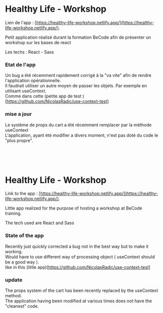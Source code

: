 # Healthy Life - Workshop

Lien de l'app : [https://healthy-life-workshop.netlify.app/](https://healthy-life-workshop.netlify.app/).

Petit application réalisé durant la formation BeCode afin de présenter un workshop sur les bases de react

Les techs : React - Sass

### Etat de l'app

Un bug a été récemment rapidement corrigé à la "va vite" afin de rendre l'application opérationnelle.<br >
Il faudrait utiliser un autre moyen de passer les objets. Par exemple en utilisant useContext.<br >
Comme dans cette (petite app de test )[https://github.com/NicolasRadic/use-context-test]<br>

### mise a jour

Le système de props du cart a été récemment remplacer par la méthode useContext<br>
L'application, ayant été modifier a divers moment, n'est pas doté du code le "plus propre".

<br>
<br>
<br>

# Healthy Life - Workshop

Link to the app : [https://healthy-life-workshop.netlify.app/](https://healthy-life-workshop.netlify.app/).

Little app realized for the purpose of hosting a workshop at BeCode training.

The tech used are React and Sass

### State of the app

Recently just quickly corrected a bug not in the best way but to make it working.<br >
Would have to use different way of processing object ( useContext should be a good way ).<br >
like in this (little app)[https://github.com/NicolasRadic/use-context-test]<br>

### update

The props system of the cart has been recently replaced by the useContext method.<br>
The application having been modified at various times does not have the "cleanest" code.
